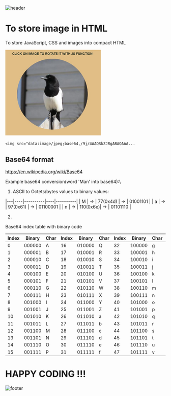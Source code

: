 ![header](https://capsule-render.vercel.app/api?type=slice&color=auto&height=130&section=header&text=Base64&fontSize=30&fontAlign=80)

# To store image in HTML
To store JavaScript, CSS and images into compact HTML

<img src="Screenshot.jpg" width="300px">

```
<img src="data:image/jpeg;base64,/9j/4AAQSkZJRgABAQAAA...
```

## Base64 format
https://en.wikipedia.org/wiki/Base64

Example base64 conversion(word 'Man' into base64):\
1. ASCII to Octets/bytes values to binary values:

|---|----|----------|----|----------|
| M | -> | 77(0x4d) | -> | 01001101 |
| a | -> | 97(0x61) | -> | 01100001 |
| n | -> | 110(0x6e)| -> | 01101110 |

2. 

Base64 index table with binary code

| Index | Binary | Char | Index | Binary | Char | Index | Binary | Char | Index | Binary | Char |
|-------|--------|------|-------|--------|------|-------|--------|------|-------|--------|------|
| 0     |	000000 | A    |	16    |	010000 | Q    |	32    | 100000 | g    |	48    |	110000 | w    |
| 1 	  | 000001 | B 	  | 17 	  | 010001 | R 	  | 33 	  | 100001 | h 	  | 49 	  | 110001 | x    |
| 2 	  | 000010 | C 	  | 18 	  | 010010 | S    |	34    |	100010 | i    |	50    |	110010 | y    |
| 3 	  | 000011 | D 	  | 19    |	010011 | T    |	35    |	100011 | j    |	51    |	110011 | z    |
| 4 	  | 000100 | E    |	20    |	010100 | U    |	36    |	100100 | k    |	52    |	110100 | 0    |
| 5 	  | 000101 | F    |	21    |	010101 | V    |	37    |	100101 | l    |	53    |	110101 | 1    |
| 6 	  | 000110 | G    |	22    |	010110 | W    |	38    |	100110 | m    |	54    |	110110 | 2    |
| 7 	  | 000111 | H    |	23    |	010111 | X    |	39    |	100111 | n    |	55    |	110111 | 3    |
| 8 	  | 001000 | I    |	24    |	011000 | Y    |	40    |	101000 | o    |	56    |	111000 | 4    |
| 9 	  | 001001 | J    |	25    |	011001 | Z    |	41    |	101001 | p    |	57    |	111001 | 5    |
| 10 	  | 001010 | K    |	26    |	011010 | a    |	42    |	101010 | q    |	58    |	111010 | 6    |
| 11 	  | 001011 | L    |	27    |	011011 | b    |	43    |	101011 | r    |	59    |	111011 | 7    |
| 12 	  | 001100 | M    |	28    |	011100 | c    |	44    |	101100 | s    |	60    |	111100 | 8    |
| 13 	  | 001101 | N    |	29    |	011101 | d    |	45    |	101101 | t 	  | 61    |	111101 | 9    |
| 14 	  | 001110 | O    |	30    |	011110 | e    |	46    |	101110 | u    |	62    |	111110 | +    |
| 15 	  | 001111 | P    |	31    |	011111 | f    |	47    |	101111 | v    |	63    |	111111 | /    |

# HAPPY CODING !!!

![footer](https://capsule-render.vercel.app/api?type=slice&color=auto&height=130&section=footer)
